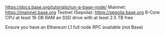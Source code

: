 https://docs.base.org/tutorials/run-a-base-node/
Mainnet: https://mainnet.base.org
Testnet (Sepolia): https://sepolia.base.org
8-Core CPU
at least 16 GB RAM
an SSD drive with at least 2.5 TB free

Ensure you have an Ethereum L1 full node RPC available (not Base)
